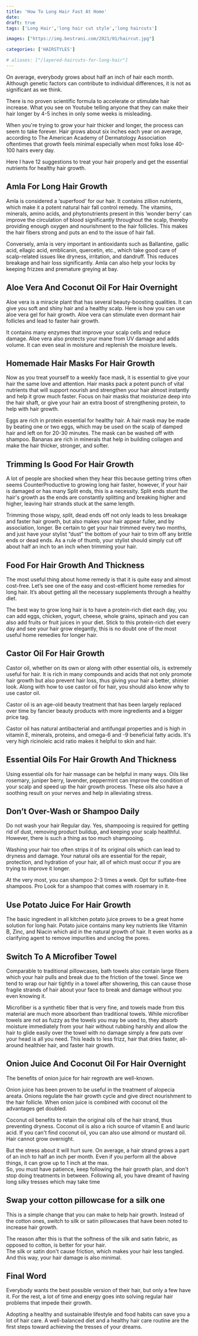 ```yaml
---
title: 'How To Long Hair Fast At Home'
date: 
draft: true
tags: ['Long Hair','long hair cut style','long haircuts']

images: ["https://img.bestrani.com/2021/01/haircut.jpg"]

categories: ['HAIRSTYLES']

# aliases: ["/layered-haircuts-for-long-hair"]
---
```


On average, everybody grows about half an inch of hair each month. Although genetic factors can contribute to individual differences, it is not as significant as we think.

There is no proven scientific formula to accelerate or stimulate hair increase. What you see on Youtube telling anyone that they can make their hair longer by 4-5 inches in only some weeks is misleading.

When you're trying to grow your hair thicker and longer, the process can seem to take forever. Hair grows about six inches each year on average, according to The American Academy of Dermatology Association oftentimes that growth feels minimal especially when most folks lose 40-100 hairs every day.

Here I have 12 suggestions to treat your hair properly and get the essential nutrients for healthy hair growth.

Amla For Long Hair Growth
-------------------------

Amla is considered a ‘superfood' for our hair. It contains zillion nutrients, which make it a potent natural hair fall control remedy. The vitamins, minerals, amino acids, and phytonutrients present in this ‘wonder berry’ can improve the circulation of blood significantly throughout the scalp, thereby providing enough oxygen and nourishment to the hair follicles. This makes the hair fibers strong and puts an end to the issue of hair fall.

Conversely, amla is very important in antioxidants such as Ballantine, gallic acid, ellagic acid, emblicanin, quercetin, etc., which take good care of scalp-related issues like dryness, irritation, and dandruff. This reduces breakage and hair loss significantly. Amla can also help your locks by keeping frizzes and premature greying at bay.

****Aloe Vera And Coconut Oil For Hair Overnight****
----------------------------------------------------

Aloe vera is a miracle plant that has several beauty-boosting qualities. It can give you soft and shiny hair and a healthy scalp. Here is how you can use aloe vera gel for hair growth. Aloe vera can stimulate even dormant hair follicles and lead to faster hair growth.

It contains many enzymes that improve your scalp cells and reduce damage. Aloe vera also protects your mane from UV damage and adds volume. It can even seal in moisture and replenish the moisture levels.

**Homemade Hair Masks For Hair Growth**
---------------------------------------

Now as you treat yourself to a weekly face mask, it is essential to give your hair the same love and attention. Hair masks pack a potent punch of vital nutrients that will support nourish and strengthen your hair almost instantly and help it grow much faster. Focus on hair masks that moisturize deep into the hair shaft, or give your hair an extra boost of strengthening protein, to help with hair growth.

Eggs are rich in protein essential for healthy hair. A hair mask may be made by beating one or two eggs, which may be used on the scalp of damped hair and left on for 20-30 minutes. The mask can be washed off with shampoo. Bananas are rich in minerals that help in building collagen and make the hair thicker, stronger, and softer.

**Trimming Is Good For Hair Growth**
------------------------------------

A lot of people are shocked when they hear this because getting trims often seems CounterProductive to growing long hair faster, however, if your hair is damaged or has many Split ends, this is a necessity. Split ends stunt the hair's growth as the ends are constantly splitting and breaking higher and higher, leaving hair strands stuck at the same length.

Trimming those wispy, split, dead ends off not only leads to less breakage and faster hair growth, but also makes your hair appear fuller, and by association, longer. Be certain to get your hair trimmed every two months, and just have your stylist “dust” the bottom of your hair to trim off any brittle ends or dead ends. As a rule of thumb, your stylist should simply cut off about half an inch to an inch when trimming your hair.

Food For Hair Growth And Thickness
----------------------------------

The most useful thing about home remedy is that it is quite easy and almost cost-free. Let’s see one of the easy and cost-efficient home remedies for long hair. It’s about getting all the necessary supplements through a healthy diet.

The best way to grow long hair is to have a protein-rich diet each day, you can add eggs, chicken, yogurt, cheese, whole grains, spinach and you can also add fruits or fruit juices in your diet. Stick to this protein-rich diet every day and see your hair grow elegantly, this is no doubt one of the most useful home remedies for longer hair.

Castor Oil For Hair Growth
--------------------------

Castor oil, whether on its own or along with other essential oils, is extremely useful for hair. It is rich in many compounds and acids that not only promote hair growth but also prevent hair loss, thus giving your hair a better, shinier look. Along with how to use castor oil for hair, you should also know why to use castor oil.

Castor oil is an age-old beauty treatment that has been largely replaced over time by fancier beauty products with more ingredients and a bigger price tag.

  
Castor oil has natural antibacterial and antifungal properties and is high in vitamin E, minerals, proteins, and omega-6 and -9 beneficial fatty acids. It's very high ricinoleic acid ratio makes it helpful to skin and hair.

Essential Oils For Hair Growth And Thickness
--------------------------------------------

Using essential oils for hair massage can be helpful in many ways. Oils like rosemary, juniper berry, lavender, peppermint can improve the condition of your scalp and speed up the hair growth process. These oils also have a soothing result on your nerves and help in alleviating stress.

Don’t Over-Wash or Shampoo Daily
--------------------------------

Do not wash your hair Regular day. Yes, shampooing is required for getting rid of dust, removing product buildup, and keeping your scalp healthful. However, there is such a thing as too much shampooing.

  
Washing your hair too often strips it of its original oils which can lead to dryness and damage. Your natural oils are essential for the repair, protection, and hydration of your hair, all of which must occur if you are trying to improve it longer.

  
At the very most, you can shampoo 2-3 times a week. Opt for sulfate-free shampoos. Pro Look for a shampoo that comes with rosemary in it.

Use Potato Juice For Hair Growth
--------------------------------

The basic ingredient in all kitchen potato juice proves to be a great home solution for long hair. Potato juice contains many key nutrients like Vitamin B, Zinc, and Niacin which aid in the natural growth of hair. It even works as a clarifying agent to remove impurities and unclog the pores.

Switch To A Microfiber Towel
----------------------------

Comparable to traditional pillowcases, bath towels also contain large fibers which your hair pulls and break due to the friction of the towel. Since we tend to wrap our hair tightly in a towel after showering, this can cause those fragile strands of hair about your face to break and damage without you even knowing it.

Microfiber is a synthetic fiber that is very fine, and towels made from this material are much more absorbent than traditional towels. While microfiber towels are not as fuzzy as the towels you may be used to, they absorb moisture immediately from your hair without rubbing harshly and allow the hair to glide easily over the towel with no damage simply a few pats over your head is all you need. This leads to less frizz, hair that dries faster, all-around healthier hair, and faster hair growth.

Onion Juice And Coconut Oil For Hair Overnight
----------------------------------------------

The benefits of onion juice for hair regrowth are well-known.

Onion juice has been proven to be useful in the treatment of alopecia areata. Onions regulate the hair growth cycle and give direct nourishment to the hair follicle. When onion juice is combined with coconut oil the advantages get doubled.

Coconut oil benefits to retain the original oils of the hair strand, thus preventing dryness. Coconut oil is also a rich source of vitamin E and lauric acid. If you can't find coconut oil, you can also use almond or mustard oil. Hair cannot grow overnight.

But the stress about it will hurt sure. On average, a hair strand grows a part of an inch to half an inch per month. Even if you perform all the above things, it can grow up to 1 inch at the max.  
So, you must have patience, keep following the hair growth plan, and don't stop doing treatments in between. Following all, you have dreamt of having long silky tresses which may take time

Swap your cotton pillowcase for a silk one
------------------------------------------

This is a simple change that you can make to help hair growth. Instead of the cotton ones, switch to silk or satin pillowcases that have been noted to increase hair growth.

The reason after this is that the softness of the silk and satin fabric, as opposed to cotton, is better for your hair.  
The silk or satin don't cause friction, which makes your hair less tangled. And this way, your hair damage is also minimal.

Final Word
----------

Everybody wants the best possible version of their hair, but only a few have it. For the rest, a lot of time and energy goes into solving regular hair problems that impede their growth.

Adopting a healthy and sustainable lifestyle and food habits can save you a lot of hair care. A well-balanced diet and a healthy hair care routine are the first steps toward achieving the tresses of your dreams.